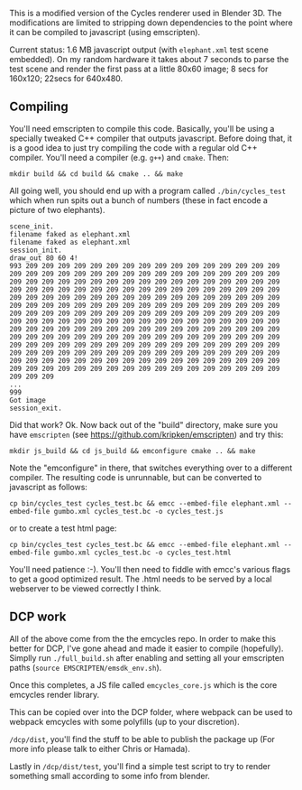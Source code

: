 This is a modified version of the Cycles renderer used in Blender 3D.
The modifications are limited to stripping down dependencies to the
point where it can be compiled to javascript (using emscripten).

Current status: 1.6 MB javascript output (with `elephant.xml` test
scene embedded).  On my random hardware it takes about 7 seconds to
parse the test scene and render the first pass at a little 80x60
image; 8 secs for 160x120; 22secs for 640x480.

Compiling
---------

You'll need emscripten to compile this code.  Basically, you'll be
using a specially tweaked C++ compiler that outputs javascript.
Before doing that, it is a good idea to just try compiling the code
with a regular old C++ compiler.  You'll need a compiler 
(e.g. `g++`) and `cmake`. Then:

    mkdir build && cd build && cmake .. && make

All going well, you should end up with a program called
`./bin/cycles_test` which when run spits out a bunch of 
numbers (these in fact encode a picture of two elephants).

    scene_init.
    filename faked as elephant.xml
    filename faked as elephant.xml
    session_init.
    draw_out 80 60 4!
    993 209 209 209 209 209 209 209 209 209 209 209 209 209 209 209 209 209 209 209 209 209 209 209 209 209 209 209 209 209 209 209 209 209 209 209 209 209 209 209 209 209 209 209 209 209 209 209 209 209 209 209 209 209 209 209 209 209 209 209 209 209 209 209 209 209 209 209 209 209 209 209 209 209 209 209 209 209 209 209 209 209 209 209 209 209 209 209 209 209 209 209 209 209 209 209 209 209 209 209 209 209 209 209 209 209 209 209 209 209 209 209 209 209 209 209 209 209 209 209 209 209 209 209 209 209 209 209 209 209 209 209 209 209 209 209 209 209 209 209 209 209 209 209 209 209 209 209 209 209 209 209 209 209 209 209 209 209 209 209 209 209 209 209 209 209 209 209 209 209 209 209 209 209 209 209 209 209 209 209 209 209 209 209 209 209 209 209 209 209 209 209 209 209 209 209 209 209 209 209 209 209 209 209 209 209 209 209 209 209 209 209 209 209 209 209 209 209 209 209 209 209 209 209 209 209 209 209 209 209 209 209 209 209 209 209 209 209 209 209 209 
    ...
    999 
    Got image
    session_exit.

Did that work?  Ok.  Now back out of the "build" directory, make sure
you have `emscripten` (see https://github.com/kripken/emscripten) and try this:

    mkdir js_build && cd js_build && emconfigure cmake .. && make

Note the "emconfigure" in there, that switches everything over to
a different compiler.  The resulting code is unrunnable, but 
can be converted to javascript as follows:

    cp bin/cycles_test cycles_test.bc && emcc --embed-file elephant.xml --embed-file gumbo.xml cycles_test.bc -o cycles_test.js

or to create a test html page:

    cp bin/cycles_test cycles_test.bc && emcc --embed-file elephant.xml --embed-file gumbo.xml cycles_test.bc -o cycles_test.html

You'll need patience :-).  You'll then need to fiddle with emcc's
various flags to get a good optimized result.  The .html needs to be
served by a local webserver to be viewed correctly I think.




## DCP work

All of the above come from the the emcycles repo. In order to make this better for DCP, I've gone ahead and made it easier to compile (hopefully). Simplly run `./full_build.sh` after enabling and setting all your emscripten paths (`source EMSCRIPTEN/emsdk_env.sh`).

Once this completes, a JS file called `emcycles_core.js` which is the core emcycles render library.


This can be copied over into the DCP folder, where webpack can be used to webpack emcycles with some polyfills (up to your discretion). 


`/dcp/dist`, you'll find the stuff to be able to publish the package up (For more info please talk to either Chris or Hamada).

Lastly in `/dcp/dist/test`, you'll find a simple test script to try to render something small according to some info from blender. 
